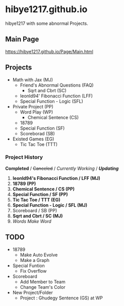 # hibye1217.github.io
hibye1217 with some abnormal Projects.

## Main Page
<https://hibye1217.github.io/Page/Main.html>

## Projects
- Math with Jax (MJ)
  - Friend's Abnormal Questions (FAQ)
    - Sqrt and Cbrt (SC)
  - leonld94' Fibonacci Function (LFF)
  - Special Function - Logic (SFL)
- Private Project (PP)
  - Word Play (WP)
    - Chemical Sentence (CS)
  - 18789
  - Special Function (SF)
  - Scoreborad (SB)
- Existed Games (EG)
  - Tic Tac Toe (TTT)

### Project History
**Completed** / ~~Canceled~~ / *Currently Working* / ***Updating***
1. **leonld94's Fibonacci Function / LFF (MJ)**
2. **18789 (PP)**
3. **Chemical Sentence / CS (PP)**
4. **Special Function / SF (PP)**
5. **Tic Tac Toe / TTT (EG)**
6. **Special Function - Logic / SFL (MJ)**
7. Scoreboard / SB (PP)
8. **Sqrt and Cbrt / SC (MJ)**
9. *Words Make Word*

## TODO
- 18789
  - Make Auto Evolve
  - Make a Graph
- Special Funtion
  - Fix Overflow
- Scoreboard
  - Add Member to Team
  - Change Team's Color
- New Project/Folder
  - Project : Ghudegy Sentence (GS) at WP